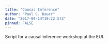 ```yaml
---
title: "Causal Inference"
author: "Paul C. Bauer"
date: "2017-04-14T19:22:57Z"
pinned: FALSE
---
```


Script for a causal inference workshop at the EUI.
